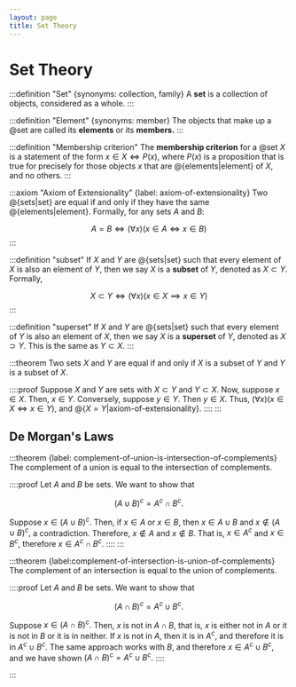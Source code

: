 ```yaml
---
layout: page
title: Set Theory
---
```


# Set Theory

:::definition "Set" {synonyms: collection, family}
A **set** is a collection of objects, considered as a whole.
:::

:::definition "Element" {synonyms: member}
The objects that make up a @set are called its **elements** or its **members.**
:::

:::definition "Membership criterion"
The **membership criterion** for a @set $X$ is a statement of the form $x \in X \iff P(x),$ where $P(x)$ is a proposition that is true for precisely for those objects $x$ that are @{elements|element} of $X,$ and no others.
:::

:::axiom "Axiom of Extensionality" {label: axiom-of-extensionality}
Two @{sets|set} are equal if and only if they have the same @{elements|element}. Formally, for any sets $A$ and $B$:

$$A = B \iff (\forall x)(x \in A \iff x \in B)$$
:::

:::definition "subset"
If $X$ and $Y$ are @{sets|set} such that every element of $X$ is also an element of $Y,$ then we say $X$ is a **subset** of $Y,$ denoted as $X \subset Y.$ Formally,


$$X \subset Y \iff (\forall x)(x \in X \implies x \in Y)$$
:::

:::definition "superset"
If $X$ and $Y$ are @{sets|set} such that every element of $Y$ is also an element of $X,$ then we say $X$ is a **superset** of $Y,$ denoted as $X \supset Y.$ This is the same as $Y \subset X.$
:::

:::theorem
Two sets $X$ and $Y$ are equal if and only if $X$ is a subset of $Y$ and $Y$ is a subset of $X.$

::::proof
Suppose $X$ and $Y$ are sets with $X \subset Y$ and $Y \subset X.$ Now, suppose $x \in X.$ Then, $x \in Y.$ Conversely, suppose $y \in Y.$ Then $y \in X.$ Thus, $(\forall x)(x \in X \iff x \in Y),$ and @{$X = Y$|axiom-of-extensionality}.
::::
:::


## De Morgan's Laws

:::theorem {label: complement-of-union-is-intersection-of-complements}
The complement of a union is equal to the intersection of complements.

::::proof
Let $A$ and $B$ be sets. We want to show that

$$ (A \cup B)^c = A^c \cap B^c. $$

Suppose $x \in (A \cup B)^c.$ Then, if $x \in A$ or $x \in B,$ then $x \in A \cup B$ and $x \notin (A \cup B)^c,$ a contradiction. Therefore, $x \notin A$ and $x \notin B.$ That is, $x \in A^c$ and $x \in B^c,$ therefore $x \in A^c \cap B^c.$
::::
:::

:::theorem {label:complement-of-intersection-is-union-of-complements}
The complement of an intersection is equal to the union of complements.

::::proof
Let $A$ and $B$ be sets. We want to show that

$$ (A \cap B)^c = A^c \cup B^c. $$

Suppose $x \in (A \cap B)^c.$ Then, $x$ is not in $A \cap B,$ that is, $x$ is either not in $A$ or it is not in $B$ or it is in neither. If $x$ is not in $A,$ then it is in $A^c,$ and therefore it is in $A^c \cup B^c.$ The same approach works with $B,$ and therefore $x \in  A^c \cup B^c,$ and we have shown $(A \cap B)^c = A^c \cup B^c.$
::::

:::
